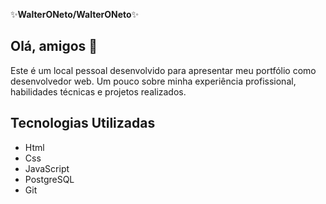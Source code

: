 ✨**WalterONeto/WalterONeto**✨
## Olá, amigos 👋

Este é um local pessoal desenvolvido para apresentar meu portfólio como desenvolvedor web. 
Um pouco sobre minha experiência profissional, habilidades técnicas e projetos realizados. 


## Tecnologias Utilizadas

- Html
- Css
- JavaScript
- PostgreSQL
- Git

  
<!--
**WalterONeto/WalterONeto**✨ _special_ ✨ repository GitHub profile.

Here are some ideas to get you started:

- 🔭 I’m currently working on ...
- 🌱 I’m currently learning ...
- 👯 I’m looking to collaborate on ...
- 🤔 I’m looking for help with ...
- 💬 Ask me about ...
- 📫 How to reach me: ...
- 😄 Pronouns: ...
- ⚡ Fun fact: ...
-->
